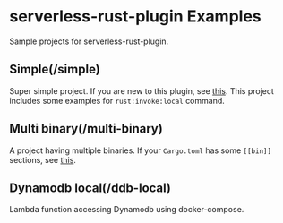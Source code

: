 # serverless-rust-plugin Examples

Sample projects for serverless-rust-plugin.

## Simple(/simple)

Super simple project. If you are new to this plugin, see [this](https://github.com/kaicoh/serverless-rust-plugin/tree/main/examples/simple). This project includes some examples for `rust:invoke:local` command.

## Multi binary(/multi-binary)

A project having multiple binaries. If your `Cargo.toml` has some `[[bin]]` sections, see  [this](https://github.com/kaicoh/serverless-rust-plugin/tree/main/examples/multi-binary).

## Dynamodb local(/ddb-local)

Lambda function accessing Dynamodb using docker-compose.
